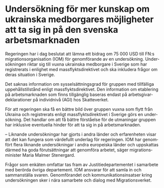 # Undersökning för mer kunskap om ukrainska medborgares möjligheter att ta sig in på den svenska arbetsmarknaden

Regeringen har i dag beslutat att lämna ett bidrag om 75 000 USD till FN:s migra­tions­organisa­tion (IOM) för genom­förande av en under­sökning. Under­sökningen riktar sig till vuxna ukrainska med­borgare i Sverige som har regist­rerats i enlighet med mass­flykts­direk­tivet och ska inklu­dera frågor om deras situation i Sverige.

Det saknas infor­mation om syssel­sättnings­grad för gruppen med tillfälliga uppehålls­tillstånd enligt mass­flykts­direktivet. Den infor­mation om etable­ring på arbets­mark­naden som finns tillgänglig baseras endast på arbets­givar­deklara­tioner på individ­nivå (AGI) hos Skatte­verket.

För att regeringen ska få en bättre bild över gruppen vuxna som flytt från Ukraina och regist­rerats enligt mass­flykts­direktivet i Sverige görs en under­sökning. Det handlar om att få bättre förstå­else för de utma­ningar gruppen har inklusive eventu­ella hinder för att ta sig in på arbets­marknaden.

– Liknande under­sök­ningar har gjorts i andra länder och erfaren­heten visar att det kan fungera som värde­fullt under­lag för regeringen. IOM har genom­fört flera liknande under­sökningar i andra europeiska länder och upp­skattas därmed ha goda förut­sätt­ningar att genom­föra arbetet, säger migrations­minister Maria Malmer Stenergard.

Frågor som enkäten omfattar tas fram av Justitie­departe­mentet i sam­arbete med berörda övriga departe­ment. IOM ansvarar för att samla in och samman­ställa svaren. Genom­förandet och kommu­nika­tions­insatser kring under­sök­ningen sker i nära sam­arbete och dialog med Migrations­verket.
